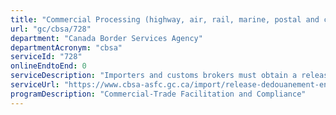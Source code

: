 ```yaml
---
title: "Commercial Processing (highway, air, rail, marine, postal and courier). Release on Minimum Documentation (RMD)."
url: "gc/cbsa/728"
department: "Canada Border Services Agency"
departmentAcronym: "cbsa"
serviceId: "728"
onlineEndtoEnd: 0
serviceDescription: "Importers and customs brokers must obtain a release decision of commercial goods from the CBSA by presenting a properly completed accounting document or submitting an interim accounting Release on Minimum Documentation (RMD).  This service facilitates the release of legitimate commercial goods through minimal intervention within established service standards."
serviceUrl: "https://www.cbsa-asfc.gc.ca/import/release-dedouanement-eng.html"
programDescription: "Commercial-Trade Facilitation and Compliance"
---
```

